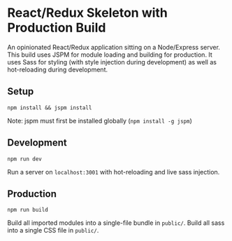 # React/Redux Skeleton with Production Build
An opinionated React/Redux application sitting on a Node/Express server. This build uses JSPM for module loading and building for production. It uses Sass for styling (with style injection during development) as well as hot-reloading during development.

## Setup
```
npm install && jspm install
```
Note: jspm must first be installed globally (`npm install -g jspm`)

## Development
``` 
npm run dev
```

Run a server on `localhost:3001` with hot-reloading and live sass injection.

## Production
```
npm run build
```

Build all imported modules into a single-file bundle in `public/`. Build all sass into a single CSS file in `public/`. 
